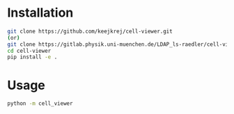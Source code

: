 # Installation

```bash
git clone https://github.com/keejkrej/cell-viewer.git
(or)
git clone https://gitlab.physik.uni-muenchen.de/LDAP_ls-raedler/cell-viewer.git
cd cell-viewer
pip install -e .

```

# Usage

```bash
python -m cell_viewer
```